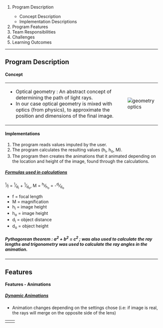 <ol>
    <li>Program Description</li>
    <ul>
        <li>Concept Description</li>
        <li>Implementation Descriptions</li>
    </ul>
    <li>Program Features</li>
    <li>Team Responsibilities</li>
    <li>Challenges</li>
    <li>Learning Outcomes</li>
</ol>
<hr>
<h2>Program Description</h2>
<h4>Concept</h4>

<table>
    <tr>
       <td>
        <ul>
            <li>Optical geometry : An abstract concept of determining the path of light rays.</li>
            <li>In our case optical geometry is mixed with optics (from physics), to approximate the position and dimensions of the final image.</li>
        </ul>
       </td> 
       <td>
            <img src="https://upload.wikimedia.org/wikipedia/commons/thumb/9/97/Lens3b.svg/360px-Lens3b.svg.png" alt="geometry optics">
       </td>
    </tr>
</table>

<h4>Implementations</h4>

<ol>
    <li>The program reads values imputed by the user.</li>
    <li>The program calculates the resulting values (h<sub>i</sub>, h<sub>o</sub>, M).</li>
    <li>The program then creates the animations that it animated depending 
        on the location and height of the image, found through the calculations.</li>
</ol>

<h5><em><u>Formulas used in calculations</u></em></h5>

<p>
    <sup>1</sup>&frasl;<sub>f</sub> = 
    <sup>1</sup>&frasl;<sub>d<sub>i</sub></sub> + 
    <sup>1</sup>&frasl;<sub>d<sub>o</sub></sub>, 
    M = 
    <sup>h<sub>i</sub></sup>&frasl;<sub>h<sub>o</sub></sub> = 
    -<sup>d<sub>i</sub></sup>&frasl;<sub>d<sub>o</sub></sub>

</p>
<ul>

<li> f = focal length</li>
<li>M = magnification</li>
<li> h<sub>i</sub> = image height </li>
<li> h<sub>o</sub> = image height</li>
<li> d<sub>i</sub> = object distance</li>
<li> d<sub>o</sub> = object height</li>

</ul>

<h5><i>Pythagorean theorem : a<sup>2</sup> + b<sup>2</sup> = c<sup>2</sup> ; was also used to calculate the ray lengths and trigonometry was used to calculate the ray angles in the animation.</i></h5> 

<hr>

<h2>Features</h2>
<h4>Features - Animations</h4>
<h5><em><u>Dynamic Animations</u></em></h5>
<ul>
    <li>
        Animation changes depending on the settings chose (i.e: if image is real, the rays will merge on the opposite side of the lens)
    </li>
</ul>

<table>
    <tr>
        <td>
            <img src="" alt="">
        </td>
        <td>
            <img src="" alt="">
        </td>
    </tr>
</table>
